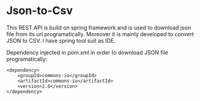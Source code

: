 # Json-to-Csv
This REST API is build on spring framework and is used to download json file from its url programatically. Moreover it is mainly developed to convert JSON to CSV.
I have spring tool suit as IDE.

Dependency injected in pom.xml in order to download JSON file programatically:
```
<dependency>
    <groupId>commons-io</groupId>
    <artifactId>commons-io</artifactId>
    <version>2.6</version>
</dependency>
```
